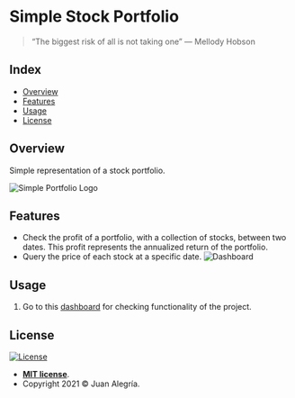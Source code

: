 # Simple Stock Portfolio
> “The biggest risk of all is not taking one”
― Mellody Hobson

## Index
- [Overview](#overview)
- [Features](#features)
- [Usage](#usage)
- [License](#license)

## Overview
Simple representation of a stock portfolio.

![Simple Portfolio Logo](https://user-images.githubusercontent.com/30379522/142916104-60321a60-b2ac-4800-9d5c-7064d425e7db.png)

## Features
- Check the profit of a portfolio, with a collection of stocks, between two dates. This profit represents the annualized return of the portfolio. 
- Query the price of each stock at a specific date.
![Dashboard](https://user-images.githubusercontent.com/30379522/142981119-65e27dfd-a2d6-471a-ab8c-41103610b8a4.png)

## Usage
1. Go to this [dashboard](https://zejiran.github.io/simple-stock-portfolio/public/index.html) for checking functionality of the project.

## License
[![License](http://img.shields.io/:license-mit-blue.svg?style=flat-square)](http://badges.mit-license.org)

- **[MIT license](LICENSE)**.
- Copyright 2021 © Juan Alegría.
